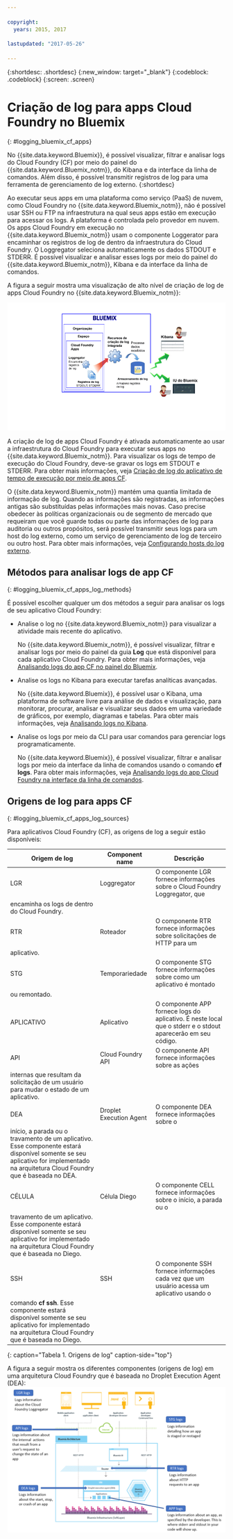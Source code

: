 ```yaml
---

copyright:
  years: 2015, 2017

lastupdated: "2017-05-26"

---
```



{:shortdesc: .shortdesc}
{:new_window: target="_blank"}
{:codeblock: .codeblock}
{:screen: .screen}

# Criação de log para apps Cloud Foundry no Bluemix
{: #logging_bluemix_cf_apps}

No {{site.data.keyword.Bluemix}}, é possível visualizar, filtrar e analisar logs do
Cloud Foundry (CF) por meio do painel do {{site.data.keyword.Bluemix_notm}}, do Kibana e da interface da linha de
comandos. Além disso, é possível transmitir registros de log para uma ferramenta de gerenciamento de log externo. 
{:shortdesc}

Ao executar seus apps em uma plataforma como serviço (PaaS) de nuvem, como Cloud Foundry no {{site.data.keyword.Bluemix_notm}}, não é possível usar SSH ou FTP na infraestrutura na qual seus apps estão em execução para acessar os logs. A plataforma é controlada pelo provedor em nuvem. Os apps Cloud Foundry em execução no {{site.data.keyword.Bluemix_notm}} usam o componente Loggerator para encaminhar os registros de log de dentro da infraestrutura do Cloud Foundry. O Loggregator seleciona automaticamente os dados STDOUT e STDERR. É possível visualizar e analisar esses logs por meio do painel do {{site.data.keyword.Bluemix_notm}}, Kibana e da interface da linha de comandos.

A figura a seguir mostra uma visualização de alto nível de criação de log de apps Cloud Foundry no {{site.data.keyword.Bluemix_notm}}:

![Visão geral de alto nível do componente para apps CF](../images/logging_cf_apps_ov.gif "Visão geral de alto nível do componente para apps CF")
 
A criação de log de apps Cloud Foundry é ativada automaticamente ao usar a infraestrutura do Cloud Foundry para executar seus apps no {{site.data.keyword.Bluemix_notm}}. Para visualizar os logs de tempo de execução do Cloud Foundry, deve-se gravar os logs em STDOUT e STDERR. Para obter mais informações, veja [Criação de log do aplicativo de tempo de execução por meio de apps CF](logging_writing_to_log_from_cf_app.html#logging_writing_to_log_from_cf_app).

O {{site.data.keyword.Bluemix_notm}} mantém uma quantia limitada de informação de log. Quando as informações são
registradas, as informações antigas são substituídas pelas informações mais novas. Caso precise obedecer às políticas organizacionais ou de segmento de mercado que requeiram que você guarde todas ou parte das informações de log para auditoria ou outros propósitos, será possível transmitir seus logs para um host do log externo, como um serviço de gerenciamento de log de terceiro ou outro host. Para obter mais informações, veja [Configurando hosts do log externo](../external/logging_external_hosts.html#thirdparty_logging).

## Métodos para analisar logs de app CF
{: #logging_bluemix_cf_apps_log_methods}

É possível escolher qualquer um dos métodos a seguir para analisar os logs de seu aplicativo Cloud Foundry:

* Analise o log no {{site.data.keyword.Bluemix_notm}} para visualizar a atividade mais recente do aplicativo.
    
    No {{site.data.keyword.Bluemix_notm}}, é possível visualizar, filtrar e analisar logs por meio do painel da guia **Log** que está disponível para cada aplicativo Cloud Foundry. Para obter mais informações, veja [Analisando logs do app CF no painel do Bluemix](../logging_view_dashboard.html#analyzing_logs_bmx_ui).
    
* Analise os logs no Kibana para executar tarefas analíticas avançadas.
    
    No {{site.data.keyword.Bluemix}}, é possível usar o Kibana, uma plataforma de software livre para análise de dados e visualização, para monitorar, procurar, analisar e visualizar seus dados em uma variedade de gráficos, por exemplo, diagramas e tabelas. Para obter mais informações, veja [Analisando logs no Kibana](../kibana4/logging_analyzing_logs_Kibana.html#analyzing_logs_Kibana).

* Analise os logs por meio da CLI para usar comandos para gerenciar logs programaticamente.
    
    No {{site.data.keyword.Bluemix}}, é possível visualizar, filtrar e analisar logs por meio da interface da linha de comandos usando o comando **cf logs**. Para obter mais informações, veja [Analisando logs do app Cloud Foundry na interface da linha de comandos](../logging_view_cli.html#analyzing_logs_cli).


## Origens de log para apps CF
{: #logging_bluemix_cf_apps_log_sources}

Para aplicativos Cloud Foundry (CF), as origens de log a seguir estão disponíveis:
    
| Origem de log | Component name | Descrição | 
|------------|----------------|-------------|
| LGR | Loggregator | O componente LGR fornece informações sobre o Cloud Foundry Loggregator, que
encaminha os logs de dentro do Cloud Foundry. |
| RTR | Roteador | O componente RTR fornece informações sobre solicitações de HTTP para um
aplicativo. | 
| STG | Temporariedade | O componente STG fornece informações sobre como um aplicativo é montado
ou remontado. | 
| APLICATIVO | Aplicativo | O componente APP fornece logs do aplicativo. É neste local que o stderr e o stdout aparecerão em seu código. | 
| API | Cloud Foundry API | O componente API fornece informações sobre as ações
internas que resultam da solicitação de um usuário para mudar o estado de um aplicativo. | 
| DEA | Droplet Execution Agent | O componente DEA fornece informações sobre o
início, a parada ou o travamento de um aplicativo. <br> Esse componente estará disponível somente se seu aplicativo for implementado na arquitetura Cloud Foundry que é baseada no DEA. | 
| CÉLULA | Célula Diego | O componente CELL fornece informações sobre o início, a parada ou o
travamento de um aplicativo. <br> Esse componente estará disponível somente se seu aplicativo for implementado na arquitetura Cloud Foundry que é baseada no Diego.|
| SSH | SSH | O componente SSH fornece informações cada vez que um usuário acessa um aplicativo usando o
comando **cf ssh**. Esse componente estará disponível somente se seu aplicativo for implementado na arquitetura Cloud Foundry que é baseada no Diego. |
{: caption="Tabela 1. Origens de log" caption-side="top"}

A figura a seguir mostra os diferentes componentes (origens de log) em uma arquitetura Cloud Foundry que é baseada no Droplet Execution Agent (DEA):
![Origens de log em uma arquitetura DEA.](../images/logging_F1.png "Componentes (origens de log) em uma arquitetura Cloud Foundry que é baseada no Droplet Execution Agent (DEA).")


